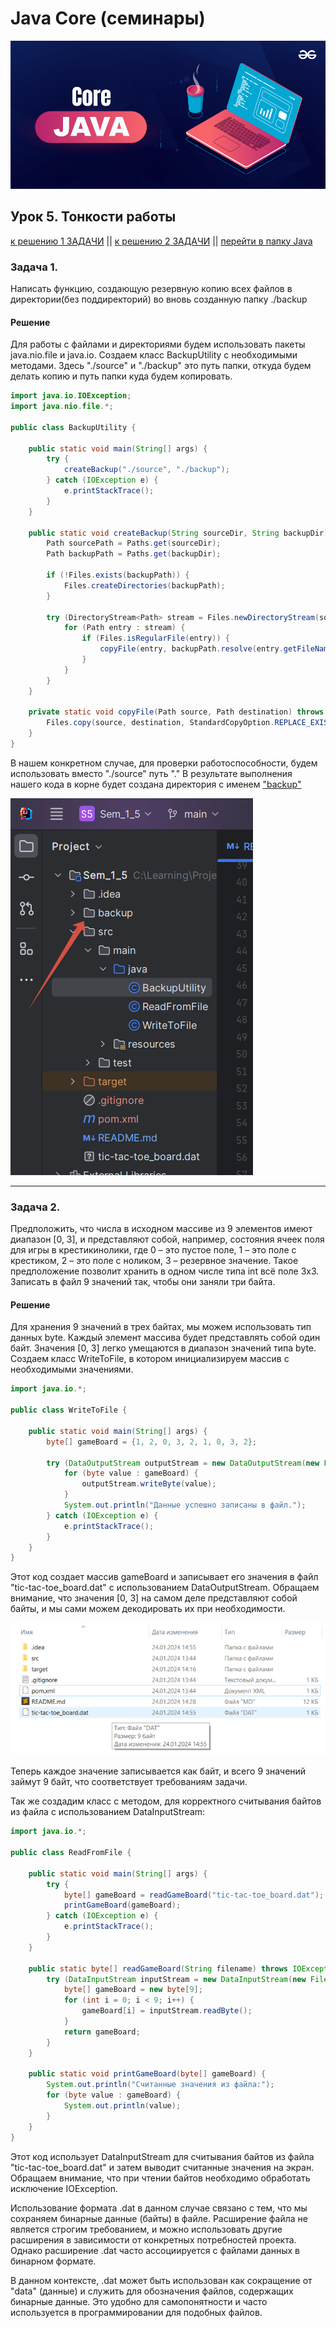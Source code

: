 ﻿# Java Core (семинары)

![picture for project](https://github.com/mrRicochet/ZanyatieGB/blob/main/Java_core_seminar5/src/main/resources/Java_core.png)

## Урок 5. Тонкости работы

[к решению 1 ЗАДАЧИ](https://github.com/mrRicochet/ZanyatieGB/tree/main/Java_core_seminar5#%D0%B7%D0%B0%D0%B4%D0%B0%D1%87%D0%B0-1)  ||  [к решению 2 ЗАДАЧИ](https://github.com/mrRicochet/ZanyatieGB/tree/main/Java_core_seminar5#%D0%B7%D0%B0%D0%B4%D0%B0%D1%87%D0%B0-2)  ||  [перейти в папку Java](https://github.com/mrRicochet/ZanyatieGB/Java_core_seminar5/tree/main/src/main/java)


### Задача 1.

Написать функцию, создающую резервную копию всех файлов в директории(без поддиректорий) во вновь созданную папку ./backup

#### Решение

Для работы с файлами и директориями будем использовать пакеты java.nio.file и java.io. Создаем класс BackupUtility с необходимыми методами.
Здесь "./source" и "./backup" это путь папки, откуда будем делать копию и путь папки куда будем копировать.

```java
import java.io.IOException;
import java.nio.file.*;

public class BackupUtility {

    public static void main(String[] args) {
        try {
            createBackup("./source", "./backup");
        } catch (IOException e) {
            e.printStackTrace();
        }
    }

    public static void createBackup(String sourceDir, String backupDir) throws IOException {
        Path sourcePath = Paths.get(sourceDir);
        Path backupPath = Paths.get(backupDir);

        if (!Files.exists(backupPath)) {
            Files.createDirectories(backupPath);
        }

        try (DirectoryStream<Path> stream = Files.newDirectoryStream(sourcePath)) {
            for (Path entry : stream) {
                if (Files.isRegularFile(entry)) {
                    copyFile(entry, backupPath.resolve(entry.getFileName()));
                }
            }
        }
    }

    private static void copyFile(Path source, Path destination) throws IOException {
        Files.copy(source, destination, StandardCopyOption.REPLACE_EXISTING);
    }
}

```

В нашем конкретном случае, для проверки работоспособности, будем использовать вместо "./source" путь "."
В результате выполнения нашего кода в корне будет создана директория с именем ["backup"](https://github.com/mrRicochet/ZanyatieGB/Java_core_seminar5/tree/main/backup)

![Backup_folder](https://github.com/mrRicochet/ZanyatieGB/blob/main/Java_core_seminar5/src/main/resources/Backup.png)

---


### Задача 2.

Предположить, что числа в исходном массиве из 9 элементов имеют диапазон [0, 3], и представляют собой, например, 
состояния ячеек поля для игры в крестикинолики, где 0 – это пустое поле, 1 – это поле с крестиком, 2 – это поле с ноликом, 3 – резервное значение. 
Такое предположение позволит хранить в одном числе типа int всё поле 3х3. Записать в файл 9 значений так, чтобы они заняли три байта.

#### Решение

Для хранения 9 значений в трех байтах, мы можем использовать тип данных byte. 
Каждый элемент массива будет представлять собой один байт. Значения [0, 3] легко умещаются в диапазон значений типа byte.
Создаем класс WriteToFile, в котором инициализируем массив с необходимыми значениями.

```java
import java.io.*;

public class WriteToFile {

    public static void main(String[] args) {
        byte[] gameBoard = {1, 2, 0, 3, 2, 1, 0, 3, 2};

        try (DataOutputStream outputStream = new DataOutputStream(new FileOutputStream("tic-tac-toe_board.dat"))) {
            for (byte value : gameBoard) {
                outputStream.writeByte(value);
            }
            System.out.println("Данные успешно записаны в файл.");
        } catch (IOException e) {
            e.printStackTrace();
        }
    }
}

```
Этот код создает массив gameBoard и записывает его значения в файл "tic-tac-toe_board.dat" с использованием DataOutputStream. 
Обращаем внимание, что значения [0, 3] на самом деле представляют собой байты, и мы сами можем декодировать их при необходимости.

![Size_for_tic-tac-toe_board](https://github.com/mrRicochet/ZanyatieGB/blob/main/Java_core_seminar5/src/main/resources/size_for_tic-tac-toe_board.png)

Теперь каждое значение записывается как байт, и всего 9 значений займут 9 байт, что соответствует требованиям задачи. 


Так же создадим класс с методом, для корректного считывания байтов из файла с использованием DataInputStream:

```java
import java.io.*;

public class ReadFromFile {

    public static void main(String[] args) {
        try {
            byte[] gameBoard = readGameBoard("tic-tac-toe_board.dat");
            printGameBoard(gameBoard);
        } catch (IOException e) {
            e.printStackTrace();
        }
    }

    public static byte[] readGameBoard(String filename) throws IOException {
        try (DataInputStream inputStream = new DataInputStream(new FileInputStream(filename))) {
            byte[] gameBoard = new byte[9];
            for (int i = 0; i < 9; i++) {
                gameBoard[i] = inputStream.readByte();
            }
            return gameBoard;
        }
    }

    public static void printGameBoard(byte[] gameBoard) {
        System.out.println("Считанные значения из файла:");
        for (byte value : gameBoard) {
            System.out.println(value);
        }
    }
}

```

Этот код использует DataInputStream для считывания байтов из файла "tic-tac-toe_board.dat" и затем выводит считанные значения на экран. 
Обращаем внимание, что при чтении байтов необходимо обработать исключение IOException.

Использование формата .dat в данном случае связано с тем, что мы сохраняем бинарные данные (байты) в файле. 
Расширение файла не является строгим требованием, и можно использовать другие расширения в зависимости от конкретных потребностей проекта. 
Однако расширение .dat часто ассоциируется с файлами данных в бинарном формате.

В данном контексте, .dat может быть использован как сокращение от "data" (данные) и служить для обозначения файлов, содержащих бинарные данные. Это удобно для самопонятности и часто используется в программировании для подобных файлов.


